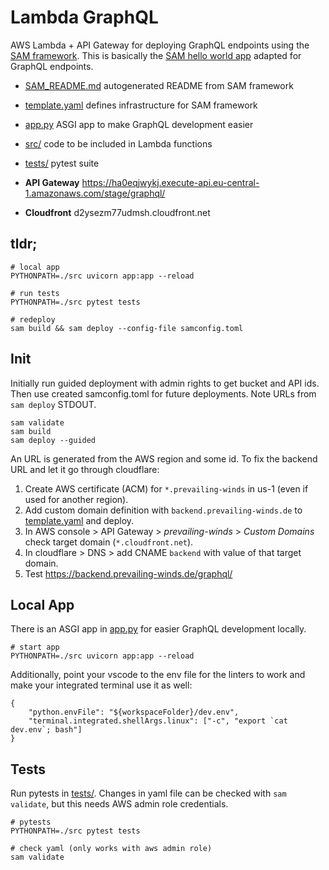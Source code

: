 # Lambda GraphQL

AWS Lambda + API Gateway for deploying GraphQL endpoints using the [SAM framework](https://docs.aws.amazon.com/serverless-application-model/latest/developerguide/what-is-sam.html).
This is basically the [SAM hello world app](https://docs.aws.amazon.com/serverless-application-model/latest/developerguide/serverless-getting-started-hello-world.html)
adapted for GraphQL endpoints.

- [SAM_README.md](./SAM_README.md) autogenerated README from SAM framework
- [template.yaml](./template.yaml) defines infrastructure for SAM framework
- [app.py](./app.py) ASGI app to make GraphQL development easier
- [src/](./src/) code to be included in Lambda functions
- [tests/](./tests/) pytest suite

- **API Gateway** https://ha0eqjwykj.execute-api.eu-central-1.amazonaws.com/stage/graphql/
- **Cloudfront** d2ysezm77udmsh.cloudfront.net

## tldr;

```
# local app
PYTHONPATH=./src uvicorn app:app --reload

# run tests
PYTHONPATH=./src pytest tests

# redeploy
sam build && sam deploy --config-file samconfig.toml
```

## Init

Initially run guided deployment with admin rights to get bucket and API ids.
Then use created samconfig.toml for future deployments.
Note URLs from `sam deploy` STDOUT.

```
sam validate
sam build
sam deploy --guided
```

An URL is generated from the AWS region and some id.
To fix the backend URL and let it go through cloudflare:

1. Create AWS certificate (ACM) for `*.prevailing-winds` in us-1 (even if used for another region).
2. Add custom domain definition with `backend.prevailing-winds.de` to [template.yaml](./template.yaml) and deploy.
3. In AWS console > API Gateway > _prevailing-winds_ > _Custom Domains_ check target domain (`*.cloudfront.net`).
4. In cloudflare > DNS > add CNAME `backend` with value of that target domain.
5. Test https://backend.prevailing-winds.de/graphql/

## Local App

There is an ASGI app in [app.py](./app.py) for easier GraphQL development locally.

```
# start app
PYTHONPATH=./src uvicorn app:app --reload
```

Additionally, point your vscode to the env file
for the linters to work and make your integrated terminal use it as well:

```
{
    "python.envFile": "${workspaceFolder}/dev.env",
    "terminal.integrated.shellArgs.linux": ["-c", "export `cat dev.env`; bash"]
}
```

## Tests

Run pytests in [tests/](./tests/).
Changes in yaml file can be checked with `sam validate`, but this needs AWS admin role credentials.

```
# pytests
PYTHONPATH=./src pytest tests

# check yaml (only works with aws admin role)
sam validate
```
